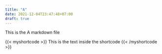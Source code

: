 ```yaml
---
title: "A"
date: 2021-12-04T23:47:48+07:00
draft: true
---
```


This is the A markdown file

{{< myshortcode >}}
    This is the text inside the shortcode
{{< /myshortcode >}}
